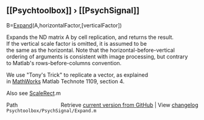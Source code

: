 ## [[Psychtoolbox]] &#8250; [[PsychSignal]]

B=[Expand](Expand)(A,horizontalFactor,[verticalFactor])  
  
Expands the ND matrix A by cell replication, and returns the result.  
If the vertical scale factor is omitted, it is assumed to be   
the same as the horizontal. Note that the horizontal-before-vertical  
ordering of arguments is consistent with image processing, but contrary   
to Matlab's rows-before-columns convention.  
  
We use "Tony's Trick" to replicate a vector, as explained  
in [MathWorks](MathWorks) Matlab Technote 1109, section 4.  
  
Also see [ScaleRect](ScaleRect).m  




<div class="code_header" style="text-align:right;">
  <span style="float:left;">Path&nbsp;&nbsp;</span> <span class="counter">Retrieve <a href=
  "https://raw.github.com/Psychtoolbox-3/Psychtoolbox-3/beta/Psychtoolbox/PsychSignal/Expand.m">current version from GitHub</a> | View <a href=
  "https://github.com/Psychtoolbox-3/Psychtoolbox-3/commits/beta/Psychtoolbox/PsychSignal/Expand.m">changelog</a></span>
</div>
<div class="code">
  <code>Psychtoolbox/PsychSignal/Expand.m</code>
</div>

